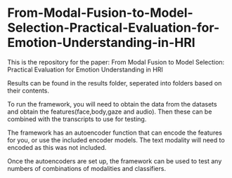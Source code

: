 # From-Modal-Fusion-to-Model-Selection-Practical-Evaluation-for-Emotion-Understanding-in-HRI

This is the repository for the paper:
From Modal Fusion to Model Selection: Practical Evaluation for Emotion Understanding in HRI

Results can be found in the results folder, seperated into folders based on their contents.

To run the framework, you will need to obtain the data from the datasets and obtain the features(face,body,gaze and audio). Then these can be combined with the transcripts to use for testing. 

The framework has an autoencoder function that can encode the features for you, or use the included encoder models. The text modality will need to encoded as this was not included. 

Once the autoencoders are set up, the framework can be used to test any numbers of combinations of modalities and classifiers.
